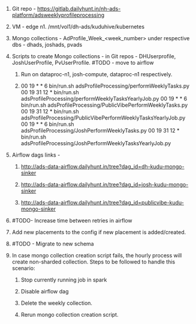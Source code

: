 1.  Git repo -
    <https://gitlab.dailyhunt.in/nh-ads-platform/adsweeklyprofileprocessing>

2.  VM - edge n1. /mnt/vol1/dh-ads/kuduhive/kubernetes

3.  Mongo collections - AdProfile_Week\_\<week_number\> under respective
    dbs - dhads, joshads, pvads

4.  Scripts to create Mongo collections - in Git repos - DHUserprofile,
    JoshUserProfile, PvUserProfile. #TODO - move to airflow

    1.  Run on dataproc-n1, josh-compute, dataproc-n1 respectively.

    2.  00 19 \* \* 6 bin/run.sh
        adsProfileProcessing/performWeeklyTasks.py 00 19 31 12 \*
        bin/run.sh adsProfileProcessing/performWeeklyTasksYearlyJob.py
        00 19 \* \* 6 bin/run.sh
        adsProfileProcessing/PublicVibePerformWeeklyTasks.py 00 19 31 12
        \* bin/run.sh
        adsProfileProcessing/PublicVibePerformWeeklyTasksYearlyJob.py 00
        19 \* \* 6 bin/run.sh
        adsProfileProcessing/JoshPerformWeeklyTasks.py 00 19 31 12 \*
        bin/run.sh
        adsProfileProcessing/JoshPerformWeeklyTasksYearlyJob.py

5.  Airflow dags links -

    1.  <http://ads-data-airflow.dailyhunt.in/tree?dag_id=dh-kudu-mongo-sinker>

    2.  <http://ads-data-airflow.dailyhunt.in/tree?dag_id=josh-kudu-mongo-sinker>

    3.  <http://ads-data-airflow.dailyhunt.in/tree?dag_id=publicvibe-kudu-mongo-sinker>

6.  #TODO- Increase time between retries in airflow

7.  Add new placements to the config if new placement is added/created.

8.  #TODO - Migrate to new schema

9.  In case mongo collection creation script fails, the hourly process
    will create non-sharded collection. Steps to be followed to handle
    this scenario:

    1.  Stop currently running job in spark

    2.  Disable airflow dag

    3.  Delete the weekly collection.

    4.  Rerun mongo collection creation script.
